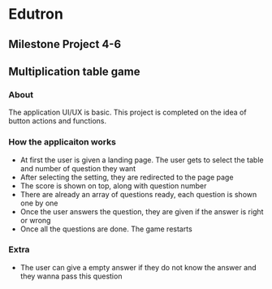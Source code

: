 # Edutron

## Milestone Project 4-6
## Multiplication table game

### About

The application UI/UX is basic. This project is completed on the idea of button actions and functions. 

### How the applicaiton works

- At first the user is given a landing page. The user gets to select the table and number of question they want
- After selecting the setting, they are redirected to the page page
- The score is shown on top, along with question number 
- There are already an array of questions ready, each question is shown one by one
- Once the user answers the question, they are given if the answer is right or wrong
- Once all the questions are done. The game restarts 

### Extra
- The user can give a empty answer if they do not know the answer and they wanna pass this question
